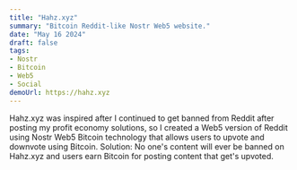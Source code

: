 ```yaml
---
title: "Hahz.xyz"
summary: "Bitcoin Reddit-like Nostr Web5 website."
date: "May 16 2024"
draft: false
tags:
- Nostr
- Bitcoin
- Web5
- Social
demoUrl: https://hahz.xyz
---
```


Hahz.xyz was inspired after I continued to get banned from Reddit after posting my profit economy solutions, so I created a Web5
version of Reddit using Nostr Web5 Bitcoin technology that allows users to upvote and downvote using Bitcoin. Solution: No one's content will ever be banned on Hahz.xyz and users earn Bitcoin for posting content that get's upvoted.